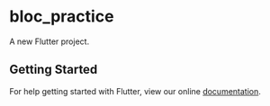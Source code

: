 # bloc_practice

A new Flutter project.

## Getting Started

For help getting started with Flutter, view our online
[documentation](https://flutter.io/).
